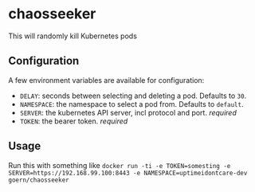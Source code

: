 # chaosseeker
This will randomly kill Kubernetes pods

## Configuration

A few environment variables are available for configuration:

* `DELAY`: seconds between selecting and deleting a pod. Defaults to `30`.
* `NAMESPACE`: the namespace to select a pod from. Defaults to `default`.
* `SERVER`: the kubernetes API server, incl protocol and port. *required*
* `TOKEN`: the bearer token. *required*

## Usage

Run this with something like `docker run -ti -e TOKEN=somesting -e SERVER=https://192.168.99.100:8443 -e NAMESPACE=uptimeidontcare-dev goern/chaosseeker`
